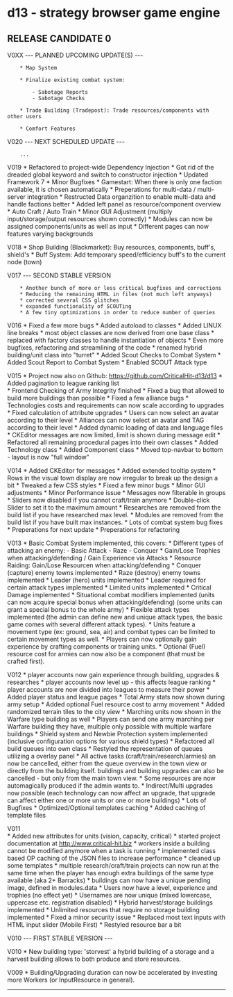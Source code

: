 d13 - strategy browser game engine
==========================================================================================

RELEASE CANDIDATE 0
------------------------------------------------------------------------------------------

V0XX	--- PLANNED UPCOMING UPDATE(S) ---
		
		* Map System
		
		* Finalize existing combat system:
		
			- Sabotage Reports
			- Sabotage Checks
			
		* Trade Building (Tradepost): Trade resources/components with other users
		
		* Comfort Features

V020	--- NEXT SCHEDULED UPDATE ---

		...
		
V019	* Refactored to project-wide Dependency Injection
		* Got rid of the dreaded global keyword and switch to constructor injection
		* Updated Framework 7
		* Minor Bugfixes
		* Gamestart: When there is only one faction available, it is chosen automatically
		* Preperations for multi-data / multi-server integration
		* Restructed Data organzition to enable multi-data and handle factions better
		* Added left panel as resource/component overview
		* Auto Craft / Auto Train
		* Minor GUI Adjustment (multiply input/storage/output resources shown correctly)
		* Modules can now be assigned components/units as well as input
		* Different pages can now features varying backgrounds

V018	* Shop Building (Blackmarket): Buy resources, components, buff's, shield's
		* Buff System: Add temporary speed/efficiency buff's to the current node (town)
		
V017	--- SECOND STABLE VERSION

		* Another bunch of more or less critical bugfixes and corrections
		* Reducing the remaining HTML in files (not much left anyways)
		* corrected several CSS glitches
		* expanded functionality of SCOUTing
		* A few tiny optimizations in order to reduce number of queries

V016	* Fixed a few more bugs
		* Added autoload to classes
		* Added LINUX line breaks
		* most object classes are now derived from one base class
		* replaced <new> with factory classes to handle instantiation of objects
		* Even more bugfixes, refactoring and streamlining of the code
		* renamed hybrid building/unit class into "turret"
		* Added Scout Checks to Combat System
		* Added Scout Report to Combat System
		* Enabled SCOUT Attack type

V015	* Project now also on Github: https://github.com/CriticalHit-d13/d13
		* Added pagination to league ranking list			
		* Frontend Checking of Army Integrity finished
		* Fixed a bug that allowed to build more buildings than possible
		* Fixed a few alliance bugs
		* Technologies costs and requirements can now scale according to upgrades
		* Fixed calculation of attribute upgrades
		* Users can now select an avatar according to their level
		* Alliances can now select an avatar and TAG according to their level
		* Added dynamic loading of data and language files
		* CKEditor messages are now limited, limit is shown during message edit
		* Refactored all remaining procedural pages into their own classes
		* Added Technology class
		* Added Component class
		* Moved top-navbar to bottom - layout is now "full window"

V014	* Added CKEditor for messages
		* Added extended tooltip system
		* Rows in the visual town display are now irregular to break up the design a bit
		* Tweaked a few CSS styles
		* Fixed a few minor bugs
		* Minor GUI adjustments
		* Minor Performance issue
		* Messages now filterable in groups
		* Sliders now disabled if you cannot craft/train anymore
		* Double-click Slider to set it to the maximum amount
		* Researches are removed from the build list if you have researched max level.
		* Modules are removed from the build list if you have built max instances.
		* Lots of combat system bug fixes
		* Preperations for next update
		* Preperations for refactoring
	
V013 	* Basic Combat System implemented, this covers:
		* Different types of attacking an enemy:
			- Basic Attack
			- Raze
			- Conquer
		* Gain/Lose Trophies when attacking/defending / Gain Experience via Attacks
		* Resource Raiding: Gain/Lose Resourcen when attacking/defending
		* Conquer (capture) enemy towns implemented
		* Raze (destroy) enemy towns implemented
		* Leader (hero) units implemented
		* Leader required for certain attack types implemented
		* Limited units implemented
		* Critical Damage implemented
		* Situational combat modifiers implemented
			(units can now acquire special bonus when attacking/defending)
			(some units can grant a special bonus to the whole army)
		* Flexible attack types implemented
			(the admin can define new and unique attack types, the basic game comes
			with several different attack types).
		* Units feature a movement type (ex: ground, sea, air) and combat types can
		  be limited to certain movement types as well.
		* Players can now optionally gain experience by crafting components or training
		  units.
		* Optional (Fuel) resource cost for armies can now also be a component (that
		  must be crafted first).
		
V012	* player accounts now gain experience through building, upgrades & researches
		* player accounts now level up - this affects league ranking
		* player accounts are now divided into leagues to measure their power
		* Added player status and league pages
		* Total Army stats now shown during army setup
		* Added optional Fuel resource cost to army movement
		* Added randomized terrain tiles to the city view
		* Marching units now shown in the Warfare type building as well
		* Players can send one army marching per Warfare building they have, multiple only
		  possible with multiple warfare buildings
		* Shield system and Newbie Protection system implemented
		  (inclusive configuration options for various shield types)
		* Refactored all build queues into own class
		* Restyled the representation of queues utilizing a overlay panel
		* All active tasks (craft/train/research/armies) an now be cancelled, either from
		  the queue overview in the town view or directly from the building itself. buildings
		  and building upgrades can also be cancelled - but only from the main town view.
		* Some resources are now automagically produced if the admin wants to.
		* Indirect/Multi upgrades now possible
			(each technology can now affect an upgrade, that upgrade can affect either
			 one or more units or one or more buildings)
		* Lots of Bugfixes
		* Optimized/Optional templates caching
		* Added caching of template files

V011 	
		* Added new attributes for units (vision, capacity, critical)
		* started project documentation at http://www.critical-hit.biz
		* workers inside a building cannot be modified anymore when a task is running
		* implemented class based OP caching of the JSON files to increase performance
		* cleaned up some templates
		* multiple research/craft/train projects can now run at the same time when the
		  player has enough extra buildings of the same type available (aka 2+ Barracks)
		* buildings can now have a unique pending image, defined in modules.data
		* Users now have a level, experience and trophies (no effect yet)
		* Usernames are now unique (mixed lowercase, uppercase etc. registration disabled)
		* Hybrid harvest/storage buildings implemented
		* Unlimited resources that require no storage building implemented
		* Fixed a minor security issue
		* Replaced most text inputs with HTML input slider (Mobile First)
		* Restyled resource bar a bit

V010 --- FIRST STABLE VERSION ---

V010 * New building type: 'storvest' a hybrid building of a storage and a harvest building
allows to both produce and store resources.

V009 * Building/Upgrading duration can now be accelerated by investing more Workers (or InputResource
in general).

------------------------------------------------------------------------------------------